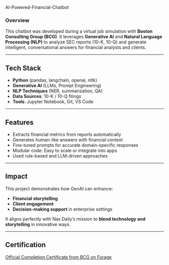 AI-Powered-Financial-Chatbot
### Overview
This chatbot was developed during a virtual job simulation with **Boston Consulting Group (BCG)**. It leverages **Generative AI** and **Natural Language Processing (NLP)** to analyze SEC reports (10-K, 10-Q) and generate intelligent, conversational answers for financial analysts and clients.

---

## Tech Stack
- **Python** (pandas, langchain, openai, nltk)
- **Generative AI** (LLMs, Prompt Engineering)
- **NLP Techniques** (NER, summarization, QA)
- **Data Sources**: 10-K / 10-Q filings
- **Tools**: Jupyter Notebook, Git, VS Code

---

## Features
- Extracts financial metrics from reports automatically
- Generates human-like answers with financial context
- Fine-tuned prompts for accurate domain-specific responses
- Modular code: Easy to scale or integrate into apps
- Used rule-based and LLM-driven approaches

---

## Impact
This project demonstrates how GenAI can enhance:
- **Financial storytelling**
- **Client engagement**
- **Decision-making support** in enterprise settings

It aligns perfectly with Nas Daily’s mission to **blend technology and storytelling** in innovative ways.

---

## Certification
[Official Completion Certificate from BCG on Forage](https://drive.google.com/file/d/1RH_9MJwa12bPNYib4O2WXzThDq75yjWG/view)
